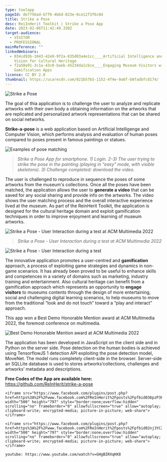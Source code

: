 ```yaml
---
type: toolapp
pageId: de7756ad-67f6-4b6d-823e-0ce12f3f6c0d
title: Strike a Pose
desc: ReiInHerit Toolkit | Strike a Pose App
date: 2023-02-06T11:42:49.330Z
target-audience:
  - VISITOR
  - PROFESSIONAL
mainReference: ""
linkedWebinars:
  - 034cd93b-1043-42e9-9f2a-835d03a4e1cc____Artificial Intelligence and Computer
    Vision for Cultural Heritage
  - f2a58e91-3c1a-43c0-baeb-45234da1cbce____Engaging Museum Visitors with
    Gamification Apps
license: CC BY 2.0
thumbnail: https://ucarecdn.com/021b57b5-1152-4f4e-9a6f-b8fadbfc8174/
---
```

![Strike a Pose](https://ucarecdn.com/05627286-2a04-458d-ae83-ec9bab30e3a6/ "Strike a Pose")

The goal of thia application is to challenge the user to analyze and replicate artworks with their own body a obtaining information on the artworks that are replicated and  personalized artwork representations that can be shared on social networks.

**Strike-a-pose** is a web application based on Artificial Intelligenge and Computer Vision, which performs analysis and evaluation of human poses compared to poses present in famous paintings or statues. 

![Examples of pose matching](https://ucarecdn.com/8b3821df-f7aa-4fe7-a63e-beb95da0db81/ "Examples of pose matching")

> *Strike a Pose App for smartphone. 1) Login. 2-3) The user trying to strike the pose in the painting (playing in “easy" mode, with visible skeletons). 3) Challenge completed: download the video.* 

The user is challenged to reproduce in sequence the poses of some artworks from the museum's collections. Once all the poses have been matched, the application allows the user to **generate a video** that can be saved for any social sharing and provide info on the artworks. The video shows the user matching process and the overall interactive experience lived at the museum. As part of the ReinHerit Toolkit, the application is designed for the cultural heritage domain and exploit gamification techniques in order to improve enjoyment and learning of museum artworks.

![Strike a Pose - User Interaction during a test at ACM Multimedia 2022](https://ucarecdn.com/7f796939-378c-4690-9c96-407941939614/ "Strike a Pose - User Interaction during a test at ACM Multimedia 2022")

> *Strike a Pose - User Interaction during a test at ACM Multimedia 2022*

![Strike a Pose - User Interaction during a test](https://ucarecdn.com/28b8b486-9236-4809-80da-6322389e68db/ "Strike a Pose - User Interaction during a test")

The innovative application promotes a user-centred and **gamification** approach, a process of exploiting game strategies and dynamics in non-game scenarios. It has already been proved to be useful to enhance skills and competences in a variety of domains such as marketing, industry training and entertainment. Also cultural heritage can benefit from a gamification approach which represents an opportunity to **engage visitors** to museums contents through the design of more entertaining, social and challenging digital learning scenarios, to help museums to move from the traditional “look and do not touch” toward a “play and interact” approach.

This app won a Best Demo Honorable Mention award at ACM Multimedia 2022, the foremost conference on multimedia.

![Best Demo Honorable Mention award at ACM Multimedia 2022](https://ucarecdn.com/a1fde0c2-d8f2-43bd-99d8-920f0df0a0af/ "Best Demo Honorable Mention award at ACM Multimedia 2022")

The application has been developed in JavaScript on the client side and in Python on the server side. Pose detection on the human bodies is achieved using TensorflowJS 1 detection API exploiting the pose detection model, MoveNet. The model runs completely client-side in the browser. Server-side an SQLLite database is used to stores artworks’collections, challenges and artworks’ metadata and descriptions.

**Free Codes of the App are available here:**\
<https://github.com/ReInHerit/strike-a-pose>

```
<iframe src="https://www.facebook.com/plugins/post.php?href=https%3A%2F%2Fwww.facebook.com%2FReInHerit%2Fposts%2Fpfbid036pzP3F1Zk8fnKBLRCoczrCUrEQVhnx6LChd2uobTdHsWWduGXNkszQwfduRsHWvnl&show_text=true&width=500" width="500" height="797" style="border:none;overflow:hidden" scrolling="no" frameborder="0" allowfullscreen="true" allow="autoplay; clipboard-write; encrypted-media; picture-in-picture; web-share"></iframe>
```

```
<iframe src="https://www.facebook.com/plugins/post.php?href=https%3A%2F%2Fwww.facebook.com%2FReInHerit%2Fposts%2Fpfbid02nj3YC2dQEfojhFMKgxVC2xanRkVa5kbCKe3DjcQWcAztCjGFCiiXXCjAfi4cr6AYl&show_text=true&width=500" width="500" height="797" style="border:none;overflow:hidden" scrolling="no" frameborder="0" allowfullscreen="true" allow="autoplay; clipboard-write; encrypted-media; picture-in-picture; web-share"></iframe>
```

`youtube: https://www.youtube.com/watch?v=GHgBIRXqKK8`